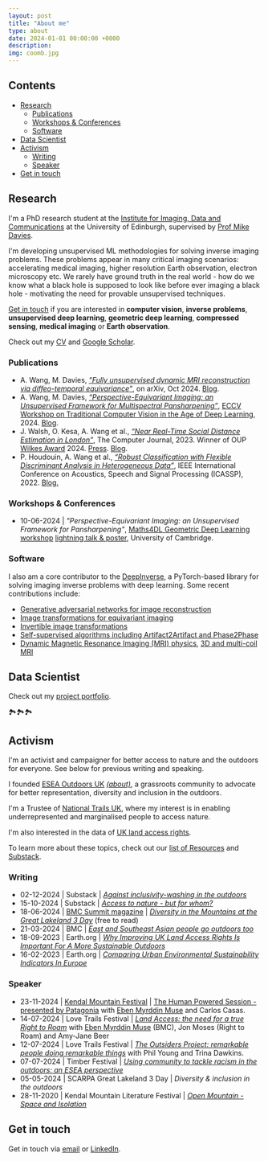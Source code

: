 ```yaml
---
layout: post
title: "About me"
type: about
date: 2024-01-01 00:00:00 +0000
description: 
img: coomb.jpg
---
```


## Contents

- [Research](#research)
  - [Publications](#publications)
  - [Workshops & Conferences](#workshops--conferences)
  - [Software](#software)
- [Data Scientist](#data-scientist)
- [Activism](#activism)
  - [Writing](#writing)
  - [Speaker](#speaker)
- [Get in touch](#get-in-touch)


## Research

I'm a PhD research student at the [Institute for Imaging, Data and Communications](https://www.eng.ed.ac.uk/research/institutes/idcom) at the University of Edinburgh, supervised by [Prof Mike Davies](https://www.eng.ed.ac.uk/about/people/prof-michael-e-davies).

I'm developing unsupervised ML methodologies for solving inverse imaging problems. These problems appear in many critical imaging scenarios: accelerating medical imaging, higher resolution Earth observation, electron microscopy etc. We rarely have ground truth in the real world - how do we know what a black hole is supposed to look like before ever imaging a black hole - motivating the need for provable unsupervised techniques. 

[Get in touch](mailto:andrew.wang@ed.ac.uk) if you are interested in **computer vision**, **inverse problems**, **unsupervised deep learning**, **geometric deep learning**, **compressed sensing**, **medical imaging** or **Earth observation**.

Check out my [CV](https://andrewwango.github.io/cv.pdf) and [Google Scholar](https://scholar.google.com/citations?user=00ET0NAAAAAJ).

### Publications

- A. Wang, M. Davies, [_"Fully unsupervised dynamic MRI reconstruction via diffeo-temporal equivariance"_](https://arxiv.org/abs/2410.08646), on arXiv, Oct 2024. [Blog](https://andrewwango.github.io/ddei).
- A. Wang, M. Davies, [_“Perspective-Equivariant Imaging: an Unsupervised Framework for Multispectral Pansharpening”_](https://arxiv.org/abs/2403.09327), [ECCV Workshop on Traditional Computer Vision in the Age of Deep Learning](https://sites.google.com/view/tradicv/home?authuser=0), 2024. [Blog](https://andrewwango.github.io/perspective-equivariant-imaging).
- J. Walsh, O. Kesa, A. Wang et al., [_“Near Real-Time Social Distance Estimation in London”_](https://academic.oup.com/comjnl/article/67/1/95/7071574), The Computer Journal, 2023. Winner of OUP [Wilkes Award](https://academic.oup.com/comjnl/pages/Wilkes_award?login=false) 2024. [Press](https://www.turing.ac.uk/research/research-projects/project-odysseus-understanding-london-busyness-and-exiting-lockdown). [Blog](https://andrewwango.github.io/project-odysseus/).
- P. Houdouin, A. Wang et al., [_“Robust Classification with Flexible Discriminant Analysis in Heterogeneous Data”_](https://ieeexplore.ieee.org/document/9747576), IEEE International Conference on Acoustics, Speech and Signal Processing (ICASSP), 2022. [Blog.](https://andrewwango.github.io/femda/)


### Workshops & Conferences

- 10-06-2024 \| _"Perspective-Equivariant Imaging: an Unsupervised Framework for Pansharpening"_, [Maths4DL Geometric Deep Learning workshop](https://maths4dl.ac.uk/newsevents/geometric-deep-learning-workshop-university-of-cambridge-10-12-june-2024) [lightning talk & poster](https://maths4dl.ac.uk/wp-content/uploads/2024/02/Andrew_Wang.pdf), University of Cambridge.

### Software

I also am a core contributor to the [DeepInverse](https://deepinv.github.io), a PyTorch-based library for solving imaging inverse problems with deep learning. Some recent contributions include:

- [Generative adversarial networks for image reconstruction](https://deepinv.github.io/deepinv/auto_examples/adversarial-learning/demo_gan_imaging.html)
- [Image transformations for equivariant imaging](https://deepinv.github.io/deepinv/auto_examples/self-supervised-learning/demo_ei_transforms.html)
- [Invertible image transformations](https://deepinv.github.io/deepinv/auto_examples/basics/demo_transforms.html)
- [Self-supervised algorithms including Artifact2Artifact and Phase2Phase](https://deepinv.github.io/deepinv/auto_examples/self-supervised-learning/demo_artifact2artifact.html)
- [Dynamic Magnetic Resonance Imaging (MRI) physics](https://deepinv.github.io/deepinv/deepinv.physics.html#magnetic-resonance-imaging), [3D and multi-coil MRI](https://deepinv.github.io/deepinv/api/stubs/deepinv.physics.MultiCoilMRI.html#deepinv.physics.MultiCoilMRI)

## Data Scientist

Check out my [project portfolio](https://andrewwango.github.io).

🏞️🏞️🏞️

## Activism

I'm an activist and campaigner for better access to nature and the outdoors for everyone. See below for previous writing and speaking.

I founded [ESEA Outdoors UK](https://www.instagram.com/eseaoutdoorsuk/) [_(about)_](https://eseaoutdoorsuk.carrd.co/), a grassroots community to advocate for better representation, diversity and inclusion in the outdoors.

I'm a Trustee of [National Trails UK](https://www.nationaltrails.uk/), where my interest is in enabling underrepresented and marginalised people to access nature.

I'm also interested in the data of [UK land access rights](https://andrewwango.github.io/prow-map/).

To learn more about these topics, check out our [list of Resources](https://eseaoutdoorsuk.github.io/resources/) and [Substack](https://eseaoutdoorsuk.substack.com/).

### Writing

- 02-12-2024 \| Substack \| [_Against inclusivity-washing in the outdoors_](https://eseaoutdoorsuk.substack.com/p/against-inclusivity-washing)
- 15-10-2024 \| Substack \| [_Access to nature - but for whom?_](https://eseaoutdoorsuk.substack.com/p/access-to-nature)
- 18-06-2024 \| [BMC Summit magazine](https://www.thebmc.co.uk/cats/all/summit_magazine) \| [_Diversity in the Mountains at the Great Lakeland 3 Day_](https://eseaoutdoorsuk.github.io/2024-bmc-summit/) (free to read)
- 21-03-2024 \| BMC \| [_East and Southeast Asian people go outdoors too_](https://www.thebmc.co.uk/en/east-and-southeast-asian-people-go-outdoors-too)
- 18-09-2023 \| Earth.org \| [_Why Improving UK Land Access Rights Is Important For A More Sustainable Outdoors_](https://earth.org/data_visualization/uk-land-access-rights/)
- 16-02-2023 \| Earth.org \| [_Comparing Urban Environmental Sustainability Indicators In Europe_](https://earth.org/data_visualization/urban-environmental-sustainability/)

### Speaker

- 23-11-2024 \| [Kendal Mountain Festival](https://www.kendalmountainfestival.com/) \| [The Human Powered Session - presented by Patagonia](https://kendalmountainfestival.eventive.org/schedule/66796a8cf0c579007b34e2d9) with [Eben Myrddin Muse](https://linktr.ee/ebenmyrddin) and Carlos Casas.
- 14-07-2024 \| Love Trails Festival \| [_Land Access: the need for a true Right to Roam_](https://www.lovetrailsfestival.co.uk/explore-talks?explore=block-rwbm0h-39) with [Eben Myrddin Muse](https://linktr.ee/ebenmyrddin) (BMC), Jon Moses (Right to Roam) and Amy-Jane Beer
- 12-07-2024 \| Love Trails Festival \| [_The Outsiders Project: remarkable people doing remarkable things_](https://www.lovetrailsfestival.co.uk/explore-talks?explore=block-rwbm0h-39) with Phil Young and Trina Dawkins.
- 07-07-2024 \| Timber Festival \| [_Using community to tackle racism in the outdoors: an ESEA perspective_](https://timberfestival.org.uk/2024-programme/using-community-to-tackle-racism-in-the-outdoors-an-esea-perspective/)
- 05-05-2024 \| SCARPA Great Lakeland 3 Day \| _Diversity & inclusion in the outdoors_
- 28-11-2020 \| Kendal Mountain Literature Festival \| [_Open Mountain - Space and Isolation_](https://kendalmountainplayer.com/programs/open-mountain)

## Get in touch

Get in touch via [email](mailto:andrew.wang@ed.ac.uk) or [LinkedIn](https://in.linkedin.com/in/andrewwang27).

